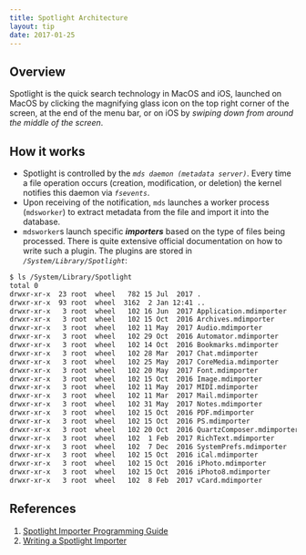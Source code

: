 ```yaml
---
title: Spotlight Architecture
layout: tip
date: 2017-01-25
---
```


## Overview

Spotlight is the quick search technology in MacOS and iOS, launched on MacOS by clicking the magnifying glass icon on the top right corner of the screen, at the end of the menu bar, or on iOS by _swiping down from around the middle of the screen_.

## How it works

* Spotlight is controlled by the _```mds daemon (metadata server)```_. Every time a file operation occurs (creation, modification, or deletion) the kernel notifies this daemon via _```fsevents```_. 
* Upon receiving of the notification, ```mds``` launches a worker process (```mdsworker```) to extract metadata from the file and import it into the database. 
* ```mdsworker```s launch specific **_importers_** based on the type of files being processed. There is quite extensive official documentation on how to write such a plugin. The plugins are stored in _```/System/Library/Spotlight```_:
```bash
$ ls /System/Library/Spotlight
total 0
drwxr-xr-x  23 root  wheel   782 15 Jul  2017 .
drwxr-xr-x  93 root  wheel  3162  2 Jan 12:41 ..
drwxr-xr-x   3 root  wheel   102 16 Jun  2017 Application.mdimporter
drwxr-xr-x   3 root  wheel   102 15 Oct  2016 Archives.mdimporter
drwxr-xr-x   3 root  wheel   102 11 May  2017 Audio.mdimporter
drwxr-xr-x   3 root  wheel   102 29 Oct  2016 Automator.mdimporter
drwxr-xr-x   3 root  wheel   102 14 Oct  2016 Bookmarks.mdimporter
drwxr-xr-x   3 root  wheel   102 28 Mar  2017 Chat.mdimporter
drwxr-xr-x   3 root  wheel   102 25 May  2017 CoreMedia.mdimporter
drwxr-xr-x   3 root  wheel   102 20 May  2017 Font.mdimporter
drwxr-xr-x   3 root  wheel   102 15 Oct  2016 Image.mdimporter
drwxr-xr-x   3 root  wheel   102 11 May  2017 MIDI.mdimporter
drwxr-xr-x   3 root  wheel   102 11 Mar  2017 Mail.mdimporter
drwxr-xr-x   3 root  wheel   102 31 May  2017 Notes.mdimporter
drwxr-xr-x   3 root  wheel   102 15 Oct  2016 PDF.mdimporter
drwxr-xr-x   3 root  wheel   102 15 Oct  2016 PS.mdimporter
drwxr-xr-x   3 root  wheel   102 20 Oct  2016 QuartzComposer.mdimporter
drwxr-xr-x   3 root  wheel   102  1 Feb  2017 RichText.mdimporter
drwxr-xr-x   3 root  wheel   102  7 Dec  2016 SystemPrefs.mdimporter
drwxr-xr-x   3 root  wheel   102 15 Oct  2016 iCal.mdimporter
drwxr-xr-x   3 root  wheel   102 15 Oct  2016 iPhoto.mdimporter
drwxr-xr-x   3 root  wheel   102 15 Oct  2016 iPhoto8.mdimporter
drwxr-xr-x   3 root  wheel   102  8 Feb  2017 vCard.mdimporter
```

## References
1. [Spotlight Importer Programming Guide](https://developer.apple.com/library/content/documentation/Carbon/Conceptual/MDImporters/MDImporters.html)
2. [Writing a Spotlight Importer](https://developer.apple.com/library/content/documentation/Carbon/Conceptual/MDImporters/Concepts/WritingAnImp.html)

